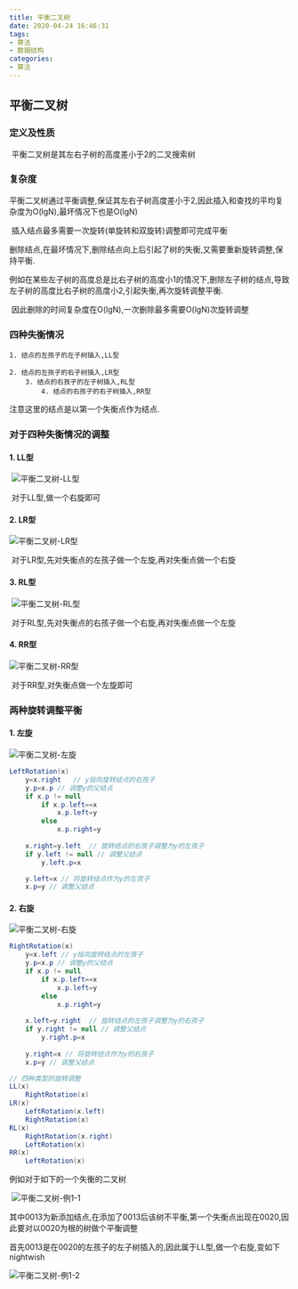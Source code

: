 ```yaml
---
title: 平衡二叉树
date: 2020-04-24 16:46:31
tags:
- 算法
- 数据结构
categories:
- 算法
---
```




## 平衡二叉树

### 定义及性质

​	平衡二叉树是其左右子树的高度差小于2的二叉搜索树

<!--more-->

### 复杂度

​	平衡二叉树通过平衡调整,保证其左右子树高度差小于2,因此插入和查找的平均复杂度为O(lgN),最坏情况下也是O(lgN)

​	插入结点最多需要一次旋转(单旋转和双旋转)调整即可完成平衡

​	删除结点,在最坏情况下,删除结点向上后引起了树的失衡,又需要重新旋转调整,保持平衡.

​	例如在某些左子树的高度总是比右子树的高度小1的情况下,删除左子树的结点,导致左子树的高度比右子树的高度小2,引起失衡,再次旋转调整平衡.

​	因此删除的时间复杂度在O(lgN),一次删除最多需要O(lgN)次旋转调整

### 四种失衡情况

	1. 结点的左孩子的左子树插入,LL型

   	2. 结点的左孩子的右子树插入,LR型
      	3. 结点的右孩子的左子树插入,RL型
         	4. 结点的右孩子的右子树插入,RR型

注意这里的结点是以第一个失衡点作为结点.

### 对于四种失衡情况的调整

#### 1. LL型

​	![平衡二叉树-LL型](./平衡二叉树-LL型.jpg)

​	对于LL型,做一个右旋即可

#### 2. LR型

![平衡二叉树-LR型](./平衡二叉树-LR型.jpg)

​	对于LR型,先对失衡点的左孩子做一个左旋,再对失衡点做一个右旋

#### 3. RL型

​	![平衡二叉树-RL型](./平衡二叉树-RL型.jpg)

​	对于RL型,先对失衡点的右孩子做一个右旋,再对失衡点做一个左旋

#### 4. RR型

![平衡二叉树-RR型](./平衡二叉树-RR型.jpg)

​	对于RR型,对失衡点做一个左旋即可

### 两种旋转调整平衡

#### 1. 左旋

![平衡二叉树-左旋](./平衡二叉树-左旋.jpg)

```java
LeftRotation(x)
	y=x.right	// y指向旋转结点的右孩子
	y.p=x.p	// 调整y的父结点
	if x.p != null
		if x.p.left==x
			x.p.left=y
		else
			x.p.right=y
	
	x.right=y.left	// 旋转结点的右孩子调整为y的左孩子
	if y.left != null // 调整父结点
		y.left.p=x 

	y.left=x // 将旋转结点作为y的左孩子
	x.p=y // 调整父结点
```

#### 2. 右旋

![平衡二叉树-右旋](./平衡二叉树-右旋.jpg)

```java
RightRotation(x)
	y=x.left // y指向旋转结点的左孩子
	y.p=x.p	// 调整y的父结点
	if x.p != null
		if x.p.left==x
			x.p.left=y
		else
			x.p.right=y
	
	x.left=y.right	// 旋转结点的左孩子调整为y的右孩子
	if y.right != null // 调整父结点
		y.right.p=x
	
	y.right=x // 将旋转结点作为y的右孩子
	x.p=y // 调整父结点
```

``` java
// 四种类型的旋转调整
LL(x) 
	RightRotation(x)
LR(x)
	LeftRotation(x.left)
	RightRotation(x)
RL(x)
	RightRotation(x.right)
	LeftRotation(x)
RR(x)
	LeftRotation(x)
```

例如对于如下的一个失衡的二叉树

​	![平衡二叉树-例1-1](./平衡二叉树-例1-1.png)

其中0013为新添加结点,在添加了0013后该树不平衡,第一个失衡点出现在0020,因此要对以0020为根的树做个平衡调整

首先0013是在0020的左孩子的左子树插入的,因此属于LL型,做一个右旋,变如下nightwish

![平衡二叉树-例1-2](./平衡二叉树-例1-2.png)

